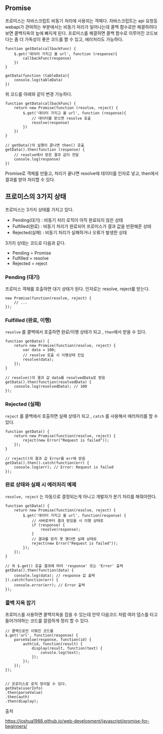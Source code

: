 ## Promise
프로미스는 자바스크립트 비동기 처리에 사용되는 객체다. 자바스크립트는
api 요청등 webapi가 관여하는 부분에서는 비동기 처리가 일어나는데 콜백 함수로만 해결하려다보면 콜백지옥의 늪에 빠지게 된다.
프로미스를 해결하면 콜백 함수로 이루어진 코드보다는 좀 더 가독성이 좋은 코드를 짤 수 있고, 에러처리도 가능하다.

    function getData(callbackFunc) {
        $.get('데이터 가지고 올 url', function (response){
            callbackFunc(response)
        })
    }

    getData(function (tableData){
        console.log(tableData)
    })

위 코드를 아래와 같이 변경 가능하다.

    function getData(callbackFunc) {    
        return new Promise(function (resolve, reject) {
            $.get('데이터 가지고 올 url', function (response){
                // 데이터를 받으면 resolve 호출
                resolve(response)
            })
        })
    }

    // getData()의 실행이 끝나면 then() 호출
    getData().then(function (response) {
        // resolve에서 받은 결과 값이 전달
        console.log(response)
    })


Promise로 객체를 만들고, 처리가 끝나면 resolve에 데이터를 인자로 넣고,
then에서 결과를 받아 처리할 수 있다.


## 프로미스의 3가지 상태
프로미스는 3가지 상태를 가지고 있다.
- Pending(대기) : 비동기 처리 로직이 아직 완료되지 않은 상태
- Fulfilled(완료) : 비동기 처리가 완료되어 프로미스가 결과 값을 반환해준 상태
- Rejected(실패) : 비동기 처리가 실패하거나 오류가 발생한 상태

3가지 상태는 코드로 다음과 같다.
- Pending   = Promise
- Fulfilled = resolve
- Rejected  = reject



### Pending (대기)
프로미스 객체를 호출하면 대기 상태가 된다. 인자로는  resolve, reject를 받는다.

    new Promise(function(resolve, reject) {
        // ...
    });


### Fulfilled (완료, 이행)
<code>resolve</code> 를 콜백에서 호출하면 완료/이행 상태가 되고 ,
<code>then</code>에서 받을 수 있다.

    function getData() {
        return new Promise(function(resolve, reject) {
            var data = 100;
            // resolve 호출 시 이행상태 진입
            resolve(data);
        });
    }
        
    // resolve()의 결과 값 data를 resolvedData로 받음
    getData().then(function(resolvedData) {
        console.log(resolvedData); // 100
    });


### Rejected (실패)
<code>reject</code> 를 콜백에서 호출하면 실패 상태가 되고 ,
<code>catch</code> 를 사용해서 에러처리를 할 수 있다.


    function getData() {
        return new Promise(function(resolve, reject) {
            reject(new Error("Request is failed"));
        });
    }
    
    // reject()의 결과 값 Error를 err에 받음
    getData().then().catch(function(err) {
        console.log(err); // Error: Request is failed
    });


### 완료 상태와 실패 시 에러처리 예제
<code>resolve, reject</code> 는 자동으로 결정되는게 아니고 개발자가 분기 처리를 해줘야한다.

    function getData() {
        return new Promise(function(resolve, reject) {
            $.get('데이터 가지고 올 url', function(response) {
                // 서버로부터 결과 받았을 시 이행 상태로
                if (response) {
                    resolve(response);
                }
                // 결과를 받지 못 했다면 실패 상태로
                reject(new Error("Request is failed"));
            });
        });
    }
    
    // 위 $.get() 호출 결과에 따라 'response' 또는 'Error' 출력
    getData().then(function(data) {
        console.log(data); // response 값 출력
    }).catch(function(err) {
        console.error(err); // Error 출력
    });                                                                       
                                                                        
                                                                        


### 콜백 지옥 잡기
프로미스를 사용하면 콜백지옥을 잡을 수 있는데 만약 다음코드 처럼 여러 뎁스를 타고 들어가야하는 코드를 깔끔하게 정리 할 수 있다.

    // 콜백으로만 이뤄진 코드를
    $.get('url', function(response) {
        parseValue(response, function(id) {
            auth(id, function(result) {
                display(result, function(text) {
                    console.log(text);
                });
            });
        });
    });


    // 프로미스로 로직 정리할 수 있다.
    getData(userInfo)
    .then(parseValue)
    .then(auth)
    .then(diaplay);                                               
                                                                        
                                                                        



출처

https://joshua1988.github.io/web-development/javascript/promise-for-beginners/